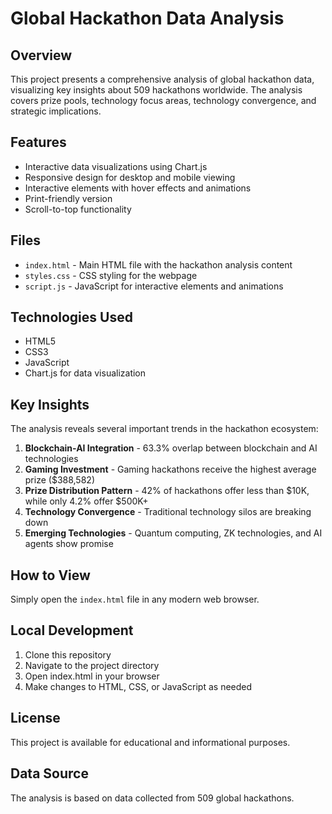 # Global Hackathon Data Analysis

## Overview

This project presents a comprehensive analysis of global hackathon data, visualizing key insights about 509 hackathons worldwide. The analysis covers prize pools, technology focus areas, technology convergence, and strategic implications.

## Features

- Interactive data visualizations using Chart.js
- Responsive design for desktop and mobile viewing
- Interactive elements with hover effects and animations
- Print-friendly version
- Scroll-to-top functionality

## Files

- `index.html` - Main HTML file with the hackathon analysis content
- `styles.css` - CSS styling for the webpage
- `script.js` - JavaScript for interactive elements and animations

## Technologies Used

- HTML5
- CSS3
- JavaScript
- Chart.js for data visualization

## Key Insights

The analysis reveals several important trends in the hackathon ecosystem:

1. **Blockchain-AI Integration** - 63.3% overlap between blockchain and AI technologies
2. **Gaming Investment** - Gaming hackathons receive the highest average prize ($388,582)
3. **Prize Distribution Pattern** - 42% of hackathons offer less than $10K, while only 4.2% offer $500K+
4. **Technology Convergence** - Traditional technology silos are breaking down
5. **Emerging Technologies** - Quantum computing, ZK technologies, and AI agents show promise

## How to View

Simply open the `index.html` file in any modern web browser.

## Local Development

1. Clone this repository
2. Navigate to the project directory
3. Open index.html in your browser
4. Make changes to HTML, CSS, or JavaScript as needed

## License

This project is available for educational and informational purposes.

## Data Source

The analysis is based on data collected from 509 global hackathons.
